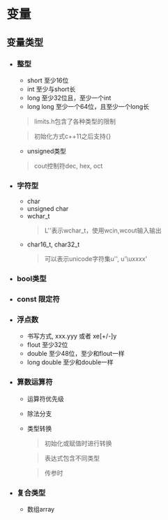 <!--
 * @Author: your name
 * @Date: 2021-04-01 10:15:44
 * @LastEditTime: 2021-04-07 08:14:13
 * @LastEditors: Please set LastEditors
 * @Description: In User Settings Edit
 * @FilePath: /my_learn/cpp/cpp_prime_plus.md
-->

# 变量 #
## 变量类型 ##
- ### 整型
  - short 至少16位
  - int 至少与short长
  - long 至少32位且，至少一个int
  - long long 至少一个64位，且至少一个long长
  > limits.h包含了各种类型的限制

  > 初始化方式c++11之后支持{}
  - unsigned类型
  > cout控制符dec, hex, oct
- ### 字符型
  - char
  - unsigned char
  - wchar_t
    > L''表示wchar_t，使用wcin,wcout输入输出
  - char16_t, char32_t
    > 可以表示unicode字符集u'', u'\uxxxx'
- ### bool类型

- ### const 限定符
- ### 浮点数
  - 书写方式, xxx.yyy 或者 xe[+/-]y
  - flout 至少32位
  - double 至少48位，至少和flout一样
  - long double 至少和double一样
- ### 算数运算符
  - 运算符优先级
  - 除法分支
  - 类型转换
    > 初始化或赋值时进行转换
    
    > 表达式包含不同类型

    > 传参时
- ### 复合类型
  - 数组array